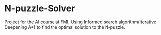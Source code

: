 # N-puzzle-Solver
Project for the AI course at FMI. Using Informed search algorithm(Iterative Deepening A*) to find the optimal solution to the N-puzzle.
